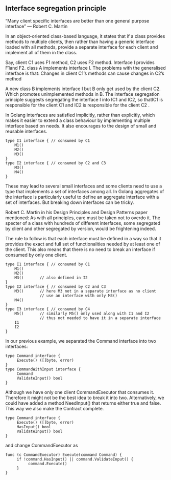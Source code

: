 ## Interface segregation principle

“Many client specific interfaces are better than one general purpose interface” — Robert C. Martin

In an object-oriented class-based language, it states that if a class provides methods to multiple clients, then rather than having a generic interface loaded with 
all methods, provide a separate interface for each client and implement all of them in the class.

Say, client C1 uses F1 method, C2 uses F2 method. Interface I provides F1and F2. class A implements interface I. The problems with the generalised interface is that:
Changes in client C1‘s methods can cause changes in C2’s method

A new class B implements interface I but B only get used by the client C2. Which promotes unimplemented methods in B.
The interface segregation principle suggests segregating the interface I into IC1 and IC2, so thatIC1 is responsible for the client C1 and IC2 is responsible for the client C2 .

In Golang interfaces are satisfied implicitly, rather than explicitly, which makes it easier to extend a class behaviour by implementing multiple interface based on needs. It also encourages to the design of small and reusable interfaces.

```
type I1 interface { // consumed by C1
    M1()
    M2()
    M3()       
}
type I2 interface { // consumed by C2 and C3
    M3()       
    M4()
}
```

These may lead to several small interfaces and some clients need to use a type that implements a set of interfaces among all. In Golang aggregates of the interface is particularly useful to define an aggregate interface with a set of interfaces. But breaking down interfaces can be tricky.

Robert C. Martin in his Design Principles and Design Patterns paper mentioned:
As with all principles, care must be taken not to overdo it. The specter of a class with hundreds of different interfaces, some segregated by client and other segregated by version, would be frightening indeed.

The rule to follow is that each interface must be defined in a way so that it provides the exact and full set of functionalities needed by at least one of the client. This also means that there is no need to break an interface if consumed by only one client.

```
type I1 interface { // consumed by C1
    M1()
    M2()
    M3()       // also defined in I2
}
type I2 interface { // consumed by C2 and C3
    M3()       // here M3 not in a separate interface as no client
               // use an interface with only M3()
    M4()
}
type I3 interface { // consumed by C4
    M5()       // similarly M5() only used along with I1 and I2
               // thus not needed to have it in a separate interface
    I1
    I2
}
```

In our previous example, we separated the Command interface into two interfaces:

```
type Command interface {
     Execute() ([]byte, error)
}
type CommandWithInput interface {
     Command
     ValidateInput() bool
}
```

Although we have only one client CommandExecutor that consumes it. Therefore it might not be the best idea to break it into two. Alternatively, we could have added a method NeedInput() that returns either true and false. This way we also make the Contract complete.

```
type Command interface {
     Execute() ([]byte, error)
     HasInput() bool
     ValidateInput() bool
}
```

and change CommandExecutor as

```
func (c CommandExecutor) Execute(command Command) {
     if !command.HasInput() || command.ValidateInput() {
          command.Execute()
     }
}

```